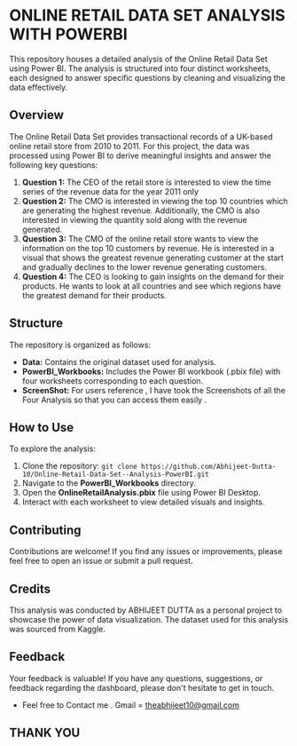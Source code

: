 # ONLINE RETAIL DATA SET ANALYSIS WITH POWERBI 

This repository houses a detailed analysis of the Online Retail Data Set using Power BI. The analysis is structured into four distinct worksheets, each designed to answer specific questions by cleaning and visualizing the data effectively.

## Overview

The Online Retail Data Set provides transactional records of a UK-based online retail store from 2010 to 2011. For this project, the data was processed using Power BI to derive meaningful insights and answer the following key questions:

1. **Question 1:** The CEO of the retail store is interested to view the time series of the revenue data for the year 2011 only
2. **Question 2:** The CMO is interested in viewing the top 10 countries which are generating the highest revenue. Additionally, the CMO is also interested in viewing the quantity sold along with the revenue generated. 
3. **Question 3:** The CMO of the online retail store wants to view the information on the top 10 customers by revenue. He is interested in a visual that shows the greatest revenue generating customer at the start and gradually declines to the lower revenue generating customers.
4. **Question 4:** The CEO is looking to gain insights on the demand for their products. He wants to look at all countries and see which regions have the greatest demand for their products. 

## Structure

The repository is organized as follows:

- **Data:** Contains the original dataset used for analysis.
- **PowerBI_Workbooks:** Includes the Power BI workbook (.pbix file) with four worksheets corresponding to each question.
- **ScreenShot:** For users reference , I have took the Screenshots of all the Four Analysis so that you can access them easily .

## How to Use

To explore the analysis:

1. Clone the repository: `git clone https://github.com/Abhijeet-Dutta-10/Online-Retail-Data-Set--Analysis-PowerBI.git`
2. Navigate to the **PowerBI_Workbooks** directory.
3. Open the **OnlineRetailAnalysis.pbix** file using Power BI Desktop.
4. Interact with each worksheet to view detailed visuals and insights.

## Contributing

Contributions are welcome! If you find any issues or improvements, please feel free to open an issue or submit a pull request.

## Credits
This analysis was conducted by ABHIJEET DUTTA as a personal project to showcase the power of data visualization. The dataset used for this analysis was sourced from Kaggle.

## Feedback
Your feedback is valuable! If you have any questions, suggestions, or feedback regarding the dashboard, please don't hesitate to get in touch.

- Feel free to Contact me . Gmail = theabhijeet10@gmail.com

## THANK YOU
